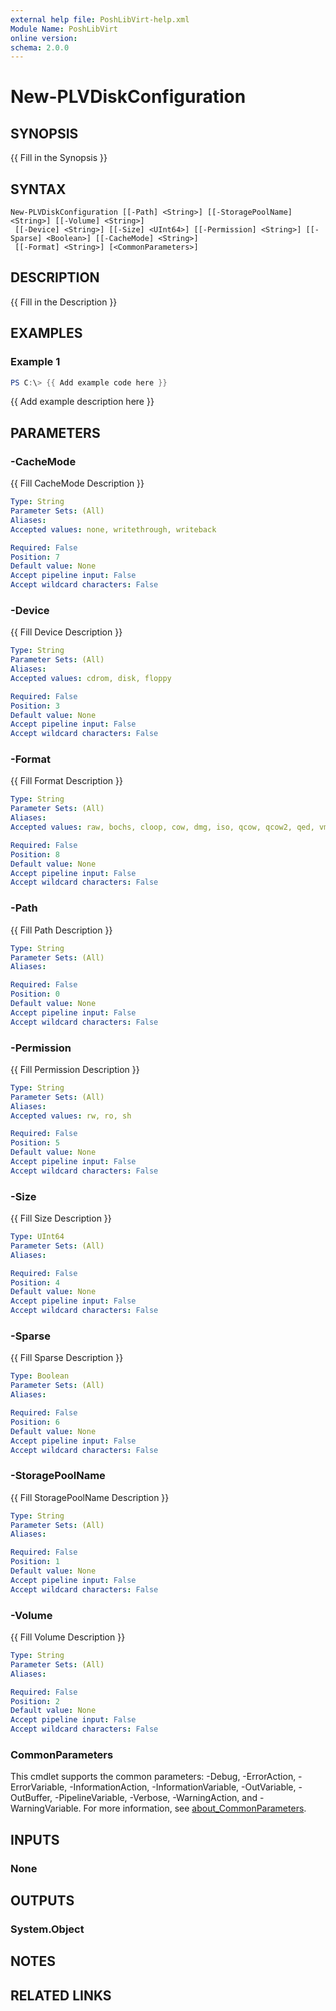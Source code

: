 ```yaml
---
external help file: PoshLibVirt-help.xml
Module Name: PoshLibVirt
online version:
schema: 2.0.0
---
```


# New-PLVDiskConfiguration

## SYNOPSIS
{{ Fill in the Synopsis }}

## SYNTAX

```
New-PLVDiskConfiguration [[-Path] <String>] [[-StoragePoolName] <String>] [[-Volume] <String>]
 [[-Device] <String>] [[-Size] <UInt64>] [[-Permission] <String>] [[-Sparse] <Boolean>] [[-CacheMode] <String>]
 [[-Format] <String>] [<CommonParameters>]
```

## DESCRIPTION
{{ Fill in the Description }}

## EXAMPLES

### Example 1
```powershell
PS C:\> {{ Add example code here }}
```

{{ Add example description here }}

## PARAMETERS

### -CacheMode
{{ Fill CacheMode Description }}

```yaml
Type: String
Parameter Sets: (All)
Aliases:
Accepted values: none, writethrough, writeback

Required: False
Position: 7
Default value: None
Accept pipeline input: False
Accept wildcard characters: False
```

### -Device
{{ Fill Device Description }}

```yaml
Type: String
Parameter Sets: (All)
Aliases:
Accepted values: cdrom, disk, floppy

Required: False
Position: 3
Default value: None
Accept pipeline input: False
Accept wildcard characters: False
```

### -Format
{{ Fill Format Description }}

```yaml
Type: String
Parameter Sets: (All)
Aliases:
Accepted values: raw, bochs, cloop, cow, dmg, iso, qcow, qcow2, qed, vmdk, vpc

Required: False
Position: 8
Default value: None
Accept pipeline input: False
Accept wildcard characters: False
```

### -Path
{{ Fill Path Description }}

```yaml
Type: String
Parameter Sets: (All)
Aliases:

Required: False
Position: 0
Default value: None
Accept pipeline input: False
Accept wildcard characters: False
```

### -Permission
{{ Fill Permission Description }}

```yaml
Type: String
Parameter Sets: (All)
Aliases:
Accepted values: rw, ro, sh

Required: False
Position: 5
Default value: None
Accept pipeline input: False
Accept wildcard characters: False
```

### -Size
{{ Fill Size Description }}

```yaml
Type: UInt64
Parameter Sets: (All)
Aliases:

Required: False
Position: 4
Default value: None
Accept pipeline input: False
Accept wildcard characters: False
```

### -Sparse
{{ Fill Sparse Description }}

```yaml
Type: Boolean
Parameter Sets: (All)
Aliases:

Required: False
Position: 6
Default value: None
Accept pipeline input: False
Accept wildcard characters: False
```

### -StoragePoolName
{{ Fill StoragePoolName Description }}

```yaml
Type: String
Parameter Sets: (All)
Aliases:

Required: False
Position: 1
Default value: None
Accept pipeline input: False
Accept wildcard characters: False
```

### -Volume
{{ Fill Volume Description }}

```yaml
Type: String
Parameter Sets: (All)
Aliases:

Required: False
Position: 2
Default value: None
Accept pipeline input: False
Accept wildcard characters: False
```

### CommonParameters
This cmdlet supports the common parameters: -Debug, -ErrorAction, -ErrorVariable, -InformationAction, -InformationVariable, -OutVariable, -OutBuffer, -PipelineVariable, -Verbose, -WarningAction, and -WarningVariable. For more information, see [about_CommonParameters](http://go.microsoft.com/fwlink/?LinkID=113216).

## INPUTS

### None
## OUTPUTS

### System.Object
## NOTES

## RELATED LINKS
